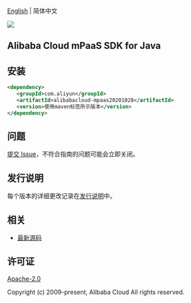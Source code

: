 [English](README.md) | 简体中文

![](https://aliyunsdk-pages.alicdn.com/icons/AlibabaCloud.svg)

## Alibaba Cloud mPaaS SDK for Java

## 安装

```xml
<dependency>
   <groupId>com.aliyun</groupId>
   <artifactId>alibabacloud-mpaas20201028</artifactId>
   <version>使用maven标签所示版本</version>
</dependency>
```

## 问题

[提交 Issue](https://github.com/aliyun/alibabacloud-java-async-sdk/issues/new)，不符合指南的问题可能会立即关闭。

## 发行说明

每个版本的详细更改记录在[发行说明](./ChangeLog.txt)中。

## 相关

- [最新源码](https://github.com/aliyun/alibabacloud-async-java-sdk/)

## 许可证

[Apache-2.0](http://www.apache.org/licenses/LICENSE-2.0)

Copyright (c) 2009-present, Alibaba Cloud All rights reserved.
